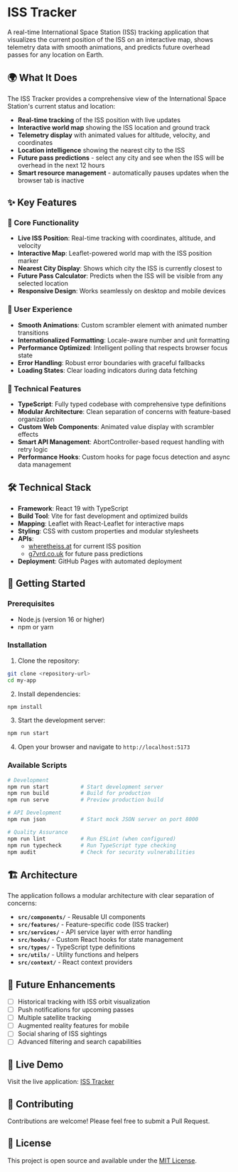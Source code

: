 # ISS Tracker

A real-time International Space Station (ISS) tracking application that visualizes the current position of the ISS on an interactive map, shows telemetry data with smooth animations, and predicts future overhead passes for any location on Earth.

## 🌍 What It Does

The ISS Tracker provides a comprehensive view of the International Space Station's current status and location:

- **Real-time tracking** of the ISS position with live updates
- **Interactive world map** showing the ISS location and ground track
- **Telemetry display** with animated values for altitude, velocity, and coordinates
- **Location intelligence** showing the nearest city to the ISS
- **Future pass predictions** - select any city and see when the ISS will be overhead in the next 12 hours
- **Smart resource management** - automatically pauses updates when the browser tab is inactive

## ✨ Key Features

### 🎯 Core Functionality
- **Live ISS Position**: Real-time tracking with coordinates, altitude, and velocity
- **Interactive Map**: Leaflet-powered world map with the ISS position marker
- **Nearest City Display**: Shows which city the ISS is currently closest to
- **Future Pass Calculator**: Predicts when the ISS will be visible from any selected location
- **Responsive Design**: Works seamlessly on desktop and mobile devices

### 🎨 User Experience
- **Smooth Animations**: Custom scrambler element with animated number transitions
- **Internationalized Formatting**: Locale-aware number and unit formatting
- **Performance Optimized**: Intelligent polling that respects browser focus state
- **Error Handling**: Robust error boundaries with graceful fallbacks
- **Loading States**: Clear loading indicators during data fetching

### 🔧 Technical Features
- **TypeScript**: Fully typed codebase with comprehensive type definitions
- **Modular Architecture**: Clean separation of concerns with feature-based organization
- **Custom Web Components**: Animated value display with scrambler effects
- **Smart API Management**: AbortController-based request handling with retry logic
- **Performance Hooks**: Custom hooks for page focus detection and async data management

## 🛠 Technical Stack

- **Framework**: React 19 with TypeScript
- **Build Tool**: Vite for fast development and optimized builds
- **Mapping**: Leaflet with React-Leaflet for interactive maps
- **Styling**: CSS with custom properties and modular stylesheets
- **APIs**:
  - [wheretheiss.at](https://wheretheiss.at) for current ISS position
  - [g7vrd.co.uk](https://api.g7vrd.co.uk) for future pass predictions
- **Deployment**: GitHub Pages with automated deployment

## 🚀 Getting Started

### Prerequisites
- Node.js (version 16 or higher)
- npm or yarn

### Installation

1. Clone the repository:
```bash
git clone <repository-url>
cd my-app
```

2. Install dependencies:
```bash
npm install
```

3. Start the development server:
```bash
npm run start
```

4. Open your browser and navigate to `http://localhost:5173`

### Available Scripts

```bash
# Development
npm run start          # Start development server
npm run build          # Build for production
npm run serve          # Preview production build

# API Development
npm run json           # Start mock JSON server on port 8000

# Quality Assurance
npm run lint           # Run ESLint (when configured)
npm run typecheck      # Run TypeScript type checking
npm audit              # Check for security vulnerabilities
```

## 🏗 Architecture

The application follows a modular architecture with clear separation of concerns:

- **`src/components/`** - Reusable UI components
- **`src/features/`** - Feature-specific code (ISS tracker)
- **`src/services/`** - API service layer with error handling
- **`src/hooks/`** - Custom React hooks for state management
- **`src/types/`** - TypeScript type definitions
- **`src/utils/`** - Utility functions and helpers
- **`src/context/`** - React context providers

## 🌟 Future Enhancements

- [ ] Historical tracking with ISS orbit visualization
- [ ] Push notifications for upcoming passes
- [ ] Multiple satellite tracking
- [ ] Augmented reality features for mobile
- [ ] Social sharing of ISS sightings
- [ ] Advanced filtering and search capabilities

## 📱 Live Demo

Visit the live application: [ISS Tracker](https://your-github-username.github.io/iss-track-react/)

## 🤝 Contributing

Contributions are welcome! Please feel free to submit a Pull Request.

## 📄 License

This project is open source and available under the [MIT License](LICENSE).